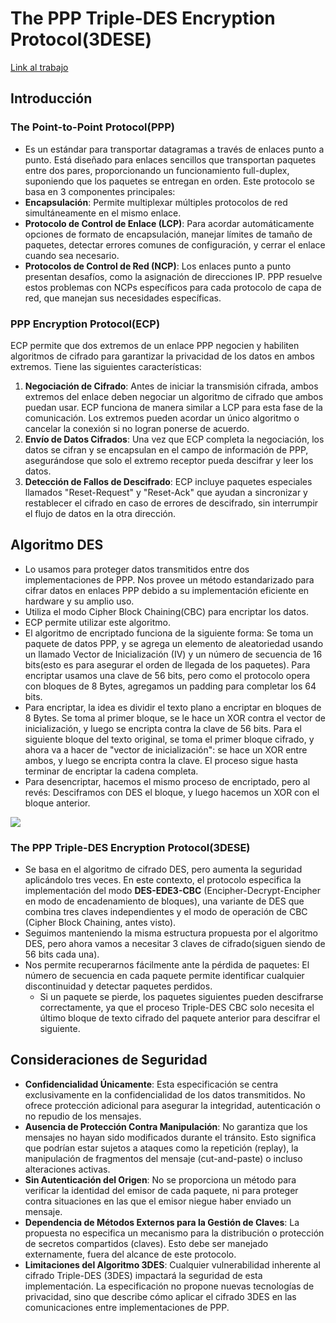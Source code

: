 # The PPP Triple-DES Encryption Protocol(3DESE)
[Link al trabajo](https://www.rfc-editor.org/rfc/rfc2420.html)  

## Introducción

### The Point-to-Point Protocol(PPP)
- Es un estándar para transportar datagramas a través de enlaces punto a punto. Está diseñado para enlaces sencillos que transportan paquetes entre dos pares, proporcionando un funcionamiento full-duplex, suponiendo que los paquetes se entregan en orden. Este protocolo se basa en 3 componentes principales:
- **Encapsulación**: Permite multiplexar múltiples protocolos de red simultáneamente en el mismo enlace.
- **Protocolo de Control de Enlace (LCP)**: Para acordar automáticamente opciones de formato de encapsulación, manejar límites de tamaño de paquetes, detectar errores comunes de configuración, y cerrar el enlace cuando sea necesario.
- **Protocolos de Control de Red (NCP)**: Los enlaces punto a punto presentan desafíos, como la asignación de direcciones IP. PPP resuelve estos problemas con NCPs específicos para cada protocolo de capa de red, que manejan sus necesidades específicas.

### PPP Encryption Protocol(ECP)
ECP permite que dos extremos de un enlace PPP negocien y habiliten algoritmos de cifrado para garantizar la privacidad de los datos en ambos extremos. Tiene las siguientes características:
1. **Negociación de Cifrado**: Antes de iniciar la transmisión cifrada, ambos extremos del enlace deben negociar un algoritmo de cifrado que ambos puedan usar. ECP funciona de manera similar a LCP para esta fase de la comunicación. Los extremos pueden acordar un único algoritmo o cancelar la conexión si no logran ponerse de acuerdo.
3. **Envío de Datos Cifrados**: Una vez que ECP completa la negociación, los datos se cifran y se encapsulan en el campo de información de PPP, asegurándose que solo el extremo receptor pueda descifrar y leer los datos.
4. **Detección de Fallos de Descifrado**: ECP incluye paquetes especiales llamados "Reset-Request" y "Reset-Ack" que ayudan a sincronizar y restablecer el cifrado en caso de errores de descifrado, sin interrumpir el flujo de datos en la otra dirección.


## Algoritmo DES
- Lo usamos para proteger datos transmitidos entre dos implementaciones de PPP. Nos provee un método estandarizado para cifrar datos en enlaces PPP debido a su implementación eficiente en hardware y su amplio uso.
- Utiliza el modo Cipher Block Chaining(CBC) para encriptar los datos.
- ECP permite utilizar este algoritmo.
- El algoritmo de encriptado funciona de la siguiente forma: Se toma un paquete de datos PPP, y se agrega un elemento de aleatoriedad usando un llamado Vector de Inicialización (IV) y un número de secuencia de 16 bits(esto es para asegurar el orden de llegada de los paquetes). Para encriptar usamos una clave de 56 bits, pero como el protocolo opera con bloques de 8 Bytes, agregamos un padding para completar los 64 bits.
- Para encriptar, la idea es dividir el texto plano a encriptar en bloques de 8 Bytes. Se toma al primer bloque, se le hace un XOR contra el vector de inicialización, y luego se encripta contra la clave de 56 bits. Para el siguiente bloque del texto original, se toma el primer bloque cifrado, y ahora va a hacer de "vector de inicialización": se hace un XOR entre ambos, y luego se encripta contra la clave. El proceso sigue hasta terminar de encriptar la cadena completa.
- Para desencriptar, hacemos el mismo proceso de encriptado, pero al revés: Desciframos con DES el bloque, y luego hacemos un XOR con el bloque anterior.

![](Pasted%20image%2020241114140417.png)

### The PPP Triple-DES Encryption Protocol(3DESE)

- Se basa en el algoritmo de cifrado DES, pero aumenta la seguridad aplicándolo tres veces. En este contexto, el protocolo especifica la implementación del modo **DES-EDE3-CBC** (Encipher-Decrypt-Encipher en modo de encadenamiento de bloques), una variante de DES que combina tres claves independientes y el modo de operación de CBC (Cipher Block Chaining, antes visto).
- Seguimos manteniendo la misma estructura propuesta por el algoritmo DES, pero ahora vamos a necesitar 3 claves de cifrado(siguen siendo de 56 bits cada una).
- Nos permite recuperarnos fácilmente ante la pérdida de paquetes: El número de secuencia en cada paquete permite identificar cualquier discontinuidad y detectar paquetes perdidos.
	- Si un paquete se pierde, los paquetes siguientes pueden descifrarse correctamente, ya que el proceso Triple-DES CBC solo necesita el último bloque de texto cifrado del paquete anterior para descifrar el siguiente.



## Consideraciones de Seguridad
- **Confidencialidad Únicamente**: Esta especificación se centra exclusivamente en la confidencialidad de los datos transmitidos. No ofrece protección adicional para asegurar la integridad, autenticación o no repudio de los mensajes.
- **Ausencia de Protección Contra Manipulación**: No garantiza que los mensajes no hayan sido modificados durante el tránsito. Esto significa que podrían estar sujetos a ataques como la repetición (replay), la manipulación de fragmentos del mensaje (cut-and-paste) o incluso alteraciones activas.
- **Sin Autenticación del Origen**: No se proporciona un método para verificar la identidad del emisor de cada paquete, ni para proteger contra situaciones en las que el emisor niegue haber enviado un mensaje.
- **Dependencia de Métodos Externos para la Gestión de Claves**: La propuesta no especifica un mecanismo para la distribución o protección de secretos compartidos (claves). Esto debe ser manejado externamente, fuera del alcance de este protocolo.
- **Limitaciones del Algoritmo 3DES**: Cualquier vulnerabilidad inherente al cifrado Triple-DES (3DES) impactará la seguridad de esta implementación. La especificación no propone nuevas tecnologías de privacidad, sino que describe cómo aplicar el cifrado 3DES en las comunicaciones entre implementaciones de PPP.